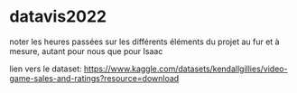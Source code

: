 # datavis2022

noter les heures passées sur les différents éléments du projet au fur et à mesure, autant pour nous que pour Isaac

lien vers le dataset: https://www.kaggle.com/datasets/kendallgillies/video-game-sales-and-ratings?resource=download
